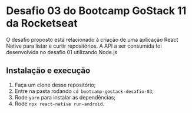 # Desafio 03 do Bootcamp GoStack 11 da Rocketseat

O desafio proposto está relacionado à criação de uma aplicação React Native para listar e curtir repositórios. A API a ser consumida foi desenvolvida no desafio 01 utilizando Node.js

## Instalação e execução

1. Faça um clone desse repositório;
2. Entre na pasta rodando `cd bootcamp-gostack-desafio-03`;
3. Rode `yarn` para instalar as dependências;
4. Rode `npx react-native run-android`.
